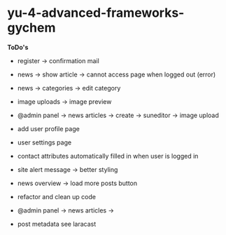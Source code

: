 # yu-4-advanced-frameworks-gychem

<b>ToDo's</b>

- register -> confirmation mail
- news -> show article -> cannot access page when logged out (error)
- news -> categories -> edit category
- image uploads -> image preview
- @admin panel -> news articles -> create -> suneditor -> image upload
- add user profile page
- user settings page
- contact attributes automatically filled in when user is logged in
- site alert message -> better styling

- news overview -> load more posts button
- refactor and clean up code
- @admin panel -> news articles -> 
- post metadata see laracast 
